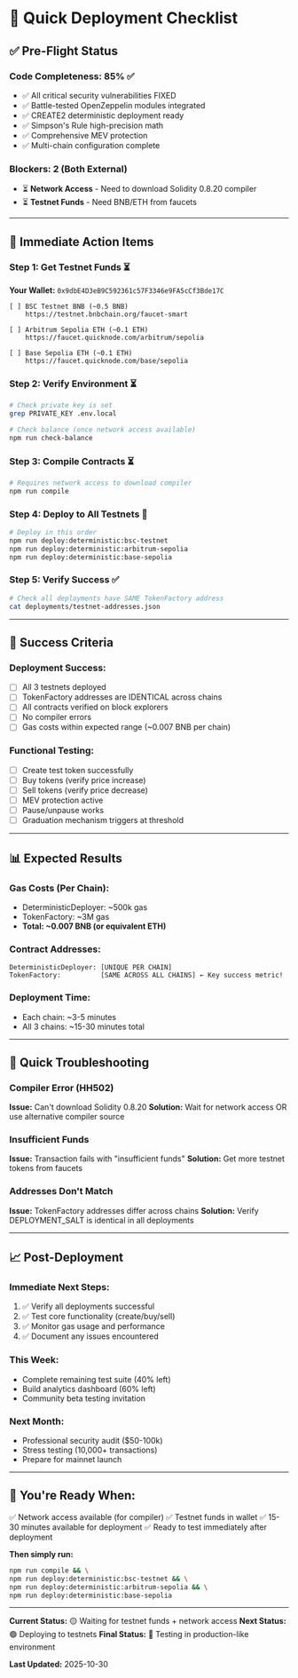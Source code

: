 # 🚀 Quick Deployment Checklist

## ✅ Pre-Flight Status

### Code Completeness: 85% ✅
- ✅ All critical security vulnerabilities FIXED
- ✅ Battle-tested OpenZeppelin modules integrated
- ✅ CREATE2 deterministic deployment ready
- ✅ Simpson's Rule high-precision math
- ✅ Comprehensive MEV protection
- ✅ Multi-chain configuration complete

### Blockers: 2 (Both External)
- ⏳ **Network Access** - Need to download Solidity 0.8.20 compiler
- ⏳ **Testnet Funds** - Need BNB/ETH from faucets

---

## 📝 Immediate Action Items

### Step 1: Get Testnet Funds ⏳
**Your Wallet:** `0x9dbE4D3eB9C592361c57F3346e9FA5cCf3Bde17C`

```
[ ] BSC Testnet BNB (~0.5 BNB)
    https://testnet.bnbchain.org/faucet-smart

[ ] Arbitrum Sepolia ETH (~0.1 ETH)
    https://faucet.quicknode.com/arbitrum/sepolia

[ ] Base Sepolia ETH (~0.1 ETH)
    https://faucet.quicknode.com/base/sepolia
```

### Step 2: Verify Environment ⏳
```bash
# Check private key is set
grep PRIVATE_KEY .env.local

# Check balance (once network access available)
npm run check-balance
```

### Step 3: Compile Contracts ⏳
```bash
# Requires network access to download compiler
npm run compile
```

### Step 4: Deploy to All Testnets 🎯
```bash
# Deploy in this order
npm run deploy:deterministic:bsc-testnet
npm run deploy:deterministic:arbitrum-sepolia
npm run deploy:deterministic:base-sepolia
```

### Step 5: Verify Success ✅
```bash
# Check all deployments have SAME TokenFactory address
cat deployments/testnet-addresses.json
```

---

## 🎯 Success Criteria

### Deployment Success:
- [ ] All 3 testnets deployed
- [ ] TokenFactory addresses are IDENTICAL across chains
- [ ] All contracts verified on block explorers
- [ ] No compiler errors
- [ ] Gas costs within expected range (~0.007 BNB per chain)

### Functional Testing:
- [ ] Create test token successfully
- [ ] Buy tokens (verify price increase)
- [ ] Sell tokens (verify price decrease)
- [ ] MEV protection active
- [ ] Pause/unpause works
- [ ] Graduation mechanism triggers at threshold

---

## 📊 Expected Results

### Gas Costs (Per Chain):
- DeterministicDeployer: ~500k gas
- TokenFactory: ~3M gas
- **Total: ~0.007 BNB (or equivalent ETH)**

### Contract Addresses:
```
DeterministicDeployer: [UNIQUE PER CHAIN]
TokenFactory:          [SAME ACROSS ALL CHAINS] ← Key success metric!
```

### Deployment Time:
- Each chain: ~3-5 minutes
- All 3 chains: ~15-30 minutes total

---

## 🔧 Quick Troubleshooting

### Compiler Error (HH502)
**Issue:** Can't download Solidity 0.8.20
**Solution:** Wait for network access OR use alternative compiler source

### Insufficient Funds
**Issue:** Transaction fails with "insufficient funds"
**Solution:** Get more testnet tokens from faucets

### Addresses Don't Match
**Issue:** TokenFactory addresses differ across chains
**Solution:** Verify DEPLOYMENT_SALT is identical in all deployments

---

## 📈 Post-Deployment

### Immediate Next Steps:
1. ✅ Verify all deployments successful
2. ✅ Test core functionality (create/buy/sell)
3. ✅ Monitor gas usage and performance
4. ✅ Document any issues encountered

### This Week:
- Complete remaining test suite (40% left)
- Build analytics dashboard (60% left)
- Community beta testing invitation

### Next Month:
- Professional security audit ($50-100k)
- Stress testing (10,000+ transactions)
- Prepare for mainnet launch

---

## 🎉 You're Ready When:

✅ Network access available (for compiler)
✅ Testnet funds in wallet
✅ 15-30 minutes available for deployment
✅ Ready to test immediately after deployment

**Then simply run:**
```bash
npm run compile && \
npm run deploy:deterministic:bsc-testnet && \
npm run deploy:deterministic:arbitrum-sepolia && \
npm run deploy:deterministic:base-sepolia
```

---

**Current Status:** 🟡 Waiting for testnet funds + network access
**Next Status:** 🟢 Deploying to testnets
**Final Status:** 🎯 Testing in production-like environment

**Last Updated:** 2025-10-30
